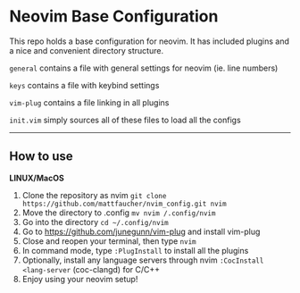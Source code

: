# Neovim Base Configuration

This repo holds a base configuration for neovim. It has included plugins and a
nice and convenient directory structure.

```general``` contains a file with general settings for neovim (ie. line numbers)

```keys``` contains a file with keybind settings

```vim-plug``` contains a file linking in all plugins

```init.vim``` simply sources all of these files to load all the configs

---
How to use
---
**LINUX/MacOS**

1. Clone the repository as nvim ```git clone https://github.com/mattfaucher/nvim_config.git nvim```
2. Move the directory to .config ```mv nvim /.config/nvim```
3. Go into the directory ```cd ~/.config/nvim```
4. Go to https://github.com/junegunn/vim-plug and install vim-plug
5. Close and reopen your terminal, then type ```nvim```
6. In command mode, type ```:PlugInstall``` to install all the plugins
7. Optionally, install any language servers through nvim ```:CocInstall <lang-server``` (coc-clangd) for C/C++
9. Enjoy using your neovim setup!
